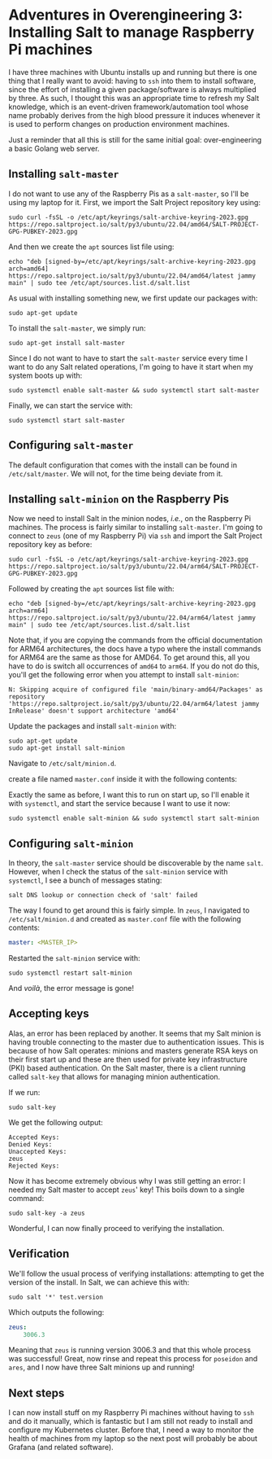 # Adventures in Overengineering 3: Installing Salt to manage Raspberry Pi machines


I have three machines with Ubuntu installs up and running but there is one thing that I really want to avoid: having to `ssh` into them to install software, since the effort of installing a given package/software is always multiplied by three. As such, I thought this was an appropriate time to refresh my Salt knowledge, which is an event-driven framework/automation tool whose name probably derives from the high blood pressure it induces whenever it is used to perform changes on production environment machines.

Just a reminder that all this is still for the same initial goal: over-engineering a basic Golang web server.

## Installing `salt-master`

I do not want to use any of the Raspberry Pis as a `salt-master`, so I'll be using my laptop for it. First, we import the Salt Project repository key using:

```plaintext
sudo curl -fsSL -o /etc/apt/keyrings/salt-archive-keyring-2023.gpg https://repo.saltproject.io/salt/py3/ubuntu/22.04/amd64/SALT-PROJECT-GPG-PUBKEY-2023.gpg
```

And then we create the `apt` sources list file using:

```plaintext
echo "deb [signed-by=/etc/apt/keyrings/salt-archive-keyring-2023.gpg arch=amd64] https://repo.saltproject.io/salt/py3/ubuntu/22.04/amd64/latest jammy main" | sudo tee /etc/apt/sources.list.d/salt.list
```

As usual with installing something new, we first update our packages with:

```plaintext
sudo apt-get update
```

To install the `salt-master`, we simply run:

```plaintext
sudo apt-get install salt-master
```

Since I do not want to have to start the `salt-master` service every time I want to do any Salt related operations, I'm going to have it start when my system boots up with:

```plaintext
sudo systemctl enable salt-master && sudo systemctl start salt-master
```

Finally, we can start the service with:

```plaintext
sudo systemctl start salt-master
```

## Configuring `salt-master`

The default configuration that comes with the install can be found in `/etc/salt/master`. We will not, for the time being deviate from it.



## Installing `salt-minion` on the Raspberry Pis

Now we need to install Salt in the minion nodes, *i.e.*, on the Raspberry Pi machines. The process is fairly similar to installing `salt-master`. I'm going to connect to `zeus` (one of my Raspberry Pi) via `ssh` and import the Salt Project repository key as before:

```plaintext
sudo curl -fsSL -o /etc/apt/keyrings/salt-archive-keyring-2023.gpg https://repo.saltproject.io/salt/py3/ubuntu/22.04/arm64/SALT-PROJECT-GPG-PUBKEY-2023.gpg
```

Followed by creating the `apt` sources list file with:

```plaintext
echo "deb [signed-by=/etc/apt/keyrings/salt-archive-keyring-2023.gpg arch=arm64] https://repo.saltproject.io/salt/py3/ubuntu/22.04/arm64/latest jammy main" | sudo tee /etc/apt/sources.list.d/salt.list
```

Note that, if you are copying the commands from the official documentation for ARM64 architectures, the docs have a typo where the install commands for ARM64 are the same as those for AMD64. To get around this, all you have to do is switch all occurrences of `amd64` to `arm64`. If you do not do this, you'll get the following error when you attempt to install `salt-minion`:

```plaintext
N: Skipping acquire of configured file 'main/binary-amd64/Packages' as repository 'https://repo.saltproject.io/salt/py3/ubuntu/22.04/arm64/latest jammy InRelease' doesn't support architecture 'amd64'
```

Update the packages and install `salt-minion` with:

```plaintext
sudo apt-get update
sudo apt-get install salt-minion
```
Navigate to `/etc/salt/minion.d`. 

create a file named `master.conf` inside it with the following contents:

Exactly the same as before, I want this to run on start up, so I'll enable it with `systemctl`, and start the service because I want to use it now:

```plaintext
sudo systemctl enable salt-minion && sudo systemctl start salt-minion
```

## Configuring `salt-minion`

In theory, the `salt-master` service should be discoverable by the name `salt`. However, when I check the status of the `salt-minion` service with `systemctl`, I see a bunch of messages stating:

```
salt DNS lookup or connection check of 'salt' failed
```

The way I found to get around this is fairly simple. In `zeus`, I navigated to `/etc/salt/minion.d` and created as `master.conf` file with the following contents:

```yaml
master: <MASTER_IP>
```

Restarted the `salt-minion` service with:

```
sudo systemctl restart salt-minion
```

And *voilà*, the error message is gone!

## Accepting keys

Alas, an error has been replaced by another. It seems that my Salt minion is having trouble connecting to the master due to authentication issues. This is because of how Salt operates: minions and masters generate RSA keys on their first start up and these are then used for private key infrastructure (PKI) based authentication. On the Salt master, there is a client running called `salt-key` that allows for managing minion authentication.

If we run:

```plaintext
sudo salt-key
```

We get the following output:

```plaintext
Accepted Keys:
Denied Keys:
Unaccepted Keys:
zeus
Rejected Keys:
```

Now it has become extremely obvious why I was still getting an error: I needed my Salt master to accept `zeus`' key! This boils down to a single command:

```
sudo salt-key -a zeus
```

Wonderful, I can now finally proceed to verifying the installation.

## Verification

We'll follow the usual process of verifying installations: attempting to get the version of the install. In Salt, we can achieve this with:

```plaintext
sudo salt '*' test.version
```

Which outputs the following:

```yaml
zeus:
    3006.3
```

Meaning that `zeus` is running version 3006.3 and that this whole process was successful! Great, now rinse and repeat this process for `poseidon` and `ares`, and I now have three Salt minions up and running!

## Next steps

I can now install stuff on my Raspberry Pi machines without having to `ssh` and do it manually, which is fantastic but I am still not ready to install and configure my Kubernetes cluster. Before that, I need a way to monitor the health of machines from my laptop so the next post will probably be about Grafana (and related software).

